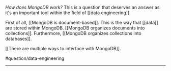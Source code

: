*How does MongoDB work?* This is a question that deserves an answer as it's an important tool within the field of [[data engineering]]. 

First of all, [[MongoDB is document-based]]. This is the way that [[data]] are stored within MongoDB. [[MongoDB organizes documents into collections]]. Furthermore, [[MongoDB organizes collections into databases]]. 

[[There are multiple ways to interface with MongoDB]].

#question/data-engineering 

---

